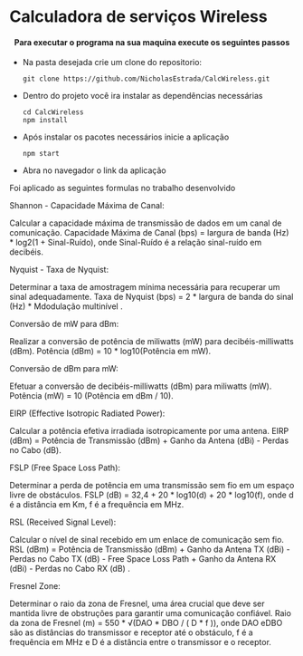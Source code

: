 # Calculadora de serviços Wireless

<h4 align="center"> 
    Para executar o programa na sua maquina execute os seguintes passos 
</h4>

- Na pasta desejada crie um clone do repositorio:
  ```
  git clone https://github.com/NicholasEstrada/CalcWireless.git
  ```
- Dentro do projeto você ira instalar as dependências necessárias
  ```
  cd CalcWireless
  npm install
  ```
- Após instalar os pacotes necessários inicie a aplicação
  ```
  npm start
  ```
- Abra no navegador o link da aplicação

Foi aplicado as seguintes formulas no trabalho desenvolvido

Shannon - Capacidade Máxima de Canal:

Calcular a capacidade máxima de transmissão de dados em um canal de comunicação.
Capacidade Máxima de Canal (bps) = largura de banda (Hz) * log2(1 + Sinal-Ruído), onde Sinal-Ruído é a relação sinal-ruído em decibéis.


Nyquist - Taxa de Nyquist:

Determinar a taxa de amostragem mínima necessária para recuperar um sinal adequadamente.
Taxa de Nyquist (bps) = 2 * largura de banda do sinal (Hz) * Mdodulação multinível .


Conversão de mW para dBm:

Realizar a conversão de potência de miliwatts (mW) para decibéis-milliwatts (dBm).
Potência (dBm) = 10 * log10(Potência em mW).


Conversão de dBm para mW:

Efetuar a conversão de decibéis-milliwatts (dBm) para miliwatts (mW).
 Potência (mW) = 10 (Potência em dBm / 10).


EIRP (Effective Isotropic Radiated Power):

Calcular a potência efetiva irradiada isotropicamente por uma antena.
EIRP (dBm) = Potência de Transmissão (dBm) + Ganho da Antena (dBi) - Perdas no Cabo (dB).


FSLP (Free Space Loss Path):

Determinar a perda de potência em uma transmissão sem fio em um espaço livre de obstáculos.
FSLP (dB) = 32,4 + 20 * log10(d) + 20 * log10(f), onde d é a distância em Km, f é a frequência em MHz.


RSL (Received Signal Level):

Calcular o nível de sinal recebido em um enlace de comunicação sem fio.
RSL (dBm) = Potência de Transmissão (dBm) + Ganho da Antena TX (dBi) - Perdas no Cabo TX (dB) - Free Space Loss Path  + Ganho da Antena RX (dBi) - Perdas no Cabo RX (dB) .


Fresnel Zone:

Determinar o raio da zona de Fresnel, uma área crucial que deve ser mantida livre de obstruções para garantir uma comunicação confiável.
Raio da zona de Fresnel (m) = 550 * √(DAO * DBO / ( D * f )), onde DAO eDBO são as distâncias do transmissor e receptor até o obstáculo, f é a frequência em MHz e D é a distância entre o transmissor e o receptor.
